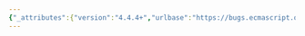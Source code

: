 ```yaml
---
{"_attributes":{"version":"4.4.4+","urlbase":"https://bugs.ecmascript.org/","maintainer":"dherman@mozilla.com"},"bug":{"bug_id":4152,"creation_ts":"2015-03-10 06:29:00 -0700","short_desc":"ArrowParameters not strict","delta_ts":"2015-07-10 08:34:17 -0700","product":"Draft for 6th Edition","component":"technical issue","version":"Rev 35: March 4, 2015 Release Candidate 2","rep_platform":"All","op_sys":"All","bug_status":"RESOLVED","resolution":"INVALID","priority":"Normal","bug_severity":"normal","everconfirmed":true,"reporter":{"uid":"arv","name":"Erik Arvidsson"},"assigned_to":{"uid":"allen","name":"Allen Wirfs-Brock"},"cc":["erik.arvidsson","jmdyck"],"long_desc":[{"commentid":13676,"comment_count":0,"who":{"uid":"arv","name":"Erik Arvidsson"},"bug_when":"2015-03-10 06:29:24 -0700","thetext":"The ArrowFormalParameters are strict but the single binding identifier is not. This means that:\n\n  static => 1;\n\nis valid but:\n\n  (static) => 1;\n\nis not.\n\nThat is kind of weird."},{"commentid":13682,"comment_count":1,"who":{"uid":"allen","name":"Allen Wirfs-Brock"},"bug_when":"2015-03-10 13:23:16 -0700","thetext":"How do you figure?\n\nThe only static semantic rule for StrictFormalParameters is in 14.1.2 and says that there can't be any duplicate parameter names.\n\nI suppose StrictFormalParameters is a misleading name as it really has nothing to do with strict mode.  The strict mode of an arrow function is determined in the usual way (either contained in strict code or its body has a \"use strict\" directive."},{"commentid":13683,"comment_count":2,"who":{"uid":"arv","name":"Erik Arvidsson"},"bug_when":"2015-03-10 13:28:38 -0700","thetext":"This always gets me.\n\nThe name always gets me thinking that the strict mode rules for FormalParameters should be applied.\n\nA different name might help but I can't think of anything... Maybe NoDuplicatesFormalParameters to be explicit?"},{"commentid":13687,"comment_count":3,"who":{"uid":"allen","name":"Allen Wirfs-Brock"},"bug_when":"2015-03-10 13:50:39 -0700","thetext":"SlightlyStrictFormalParameters  ??"},{"commentid":13689,"comment_count":4,"who":{"uid":"jmdyck","name":"Michael Dyck"},"bug_when":"2015-03-10 15:30:30 -0700","thetext":"DistinctFormalParameters ?"}]}}
---
```

